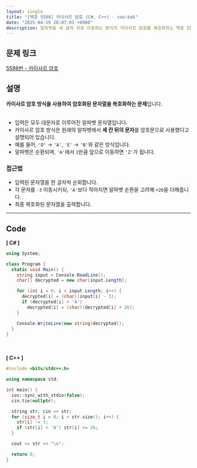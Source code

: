 ```yaml
---
layout: single
title: "[백준 5598] 카이사르 암호 (C#, C++) - soo:bak"
date: "2025-04-19 20:07:01 +0900"
description: 알파벳을 세 글자 뒤로 이동하는 방식의 카이사르 암호를 복호화하는 백준 5598번 카이사르 암호 문제의 C# 및 C++ 풀이 및 해설
---
```


## 문제 링크
[5598번 - 카이사르 암호](https://www.acmicpc.net/problem/5598)

## 설명
**카이사르 암호 방식을 사용하여 암호화된 문자열을 복호화하는 문제**입니다.<br>
<br>

- 입력은 모두 대문자로 이루어진 알파벳 문자열입니다.<br>
- 카이사르 암호 방식은 원래의 알파벳에서 **세 칸 뒤의 문자**를 암호문으로 사용했다고 설명되어 있습니다.<br>
- 예를 들어, `'D'` → `'A'`, `'E'` → `'B'`와 같은 방식입니다.<br>
- 알파벳은 순환되며, `'A'`에서 `1`만큼 앞으로 이동하면 `'Z'`가 됩니다.<br>

### 접근법
- 입력된 문자열을 한 글자씩 순회합니다.<br>
- 각 문자를 `-3` 이동시키되, `'A'`보다 작아지면 알파벳 순환을 고려해 `+26`을 더해줍니다.<br>
- 최종 복호화된 문자열을 출력합니다.<br>

---

## Code
<b>[ C# ] </b>
<br>

```csharp
using System;

class Program {
  static void Main() {
    string input = Console.ReadLine();
    char[] decrypted = new char[input.Length];

    for (int i = 0; i < input.Length; i++) {
      decrypted[i] = (char)(input[i] - 3);
      if (decrypted[i] < 'A')
        decrypted[i] = (char)(decrypted[i] + 26);
    }

    Console.WriteLine(new string(decrypted));
  }
}
```

<br><br>
<b>[ C++ ] </b>
<br>

```cpp
#include <bits/stdc++.h>

using namespace std;

int main() {
  ios::sync_with_stdio(false);
  cin.tie(nullptr);

  string str; cin >> str;
  for (size_t i = 0; i < str.size(); i++) {
    str[i] -= 3;
    if (str[i] < 'A') str[i] += 26;
  }

  cout << str << "\n";

  return 0;
}
```
